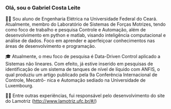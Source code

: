 ### Olá, sou o Gabriel Costa Leite

🙋‍♂️ Sou aluno de Engenharia Elétrica na Universidade Federal do Ceará. Atualmente, membro do Laboratório de Sistemas de Forças Motrizes, tendo como foco de trabalho e pesquisa Controle e Automação, além de desenvolvimento em python e matlab, visando inteligência computacional e análise de dados. Foco em aprender e aperfeiçoar conhecimentos nas áreas de desenvolvimento e programação.

🎓 Atualmente, o meu foco de pesquisa é Data-Driven Control aplicado a Sistemas não lineares. Com efeito, já estive inserido em pesquisas de identificação de um sistema de tanques de nível de líquido com ANFIS, o qual produziu um artigo publicado pela 9a Conferência Internacional de Controle, Mecatrô-
nica e Automação sediado na Universidade de Luxembourg. 

👨‍💻 Entre outras experiências, fui responsável pelo desenvolvimento do site do Lamotriz (http://www.lamotriz.ufc.br/#/) 

<!--
**gabrielclwq/gabrielclwq** is a ✨ _special_ ✨ repository because its `README.md` (this file) appears on your GitHub profile.

Here are some ideas to get you started:

- 🔭 I’m currently working on ...
- 🌱 I’m currently learning ...
- 👯 I’m looking to collaborate on ...
- 🤔 I’m looking for help with ...
- 💬 Ask me about ...
- 📫 How to reach me: ...
- 😄 Pronouns: ...
- ⚡ Fun fact: ...
-->
